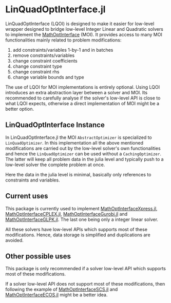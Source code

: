 # LinQuadOptInterface.jl

LinQuadOptInterface (LQOI) is designed to make it easier for low-level wrapper designed to bridge low-level Integer Linear and Quadratic solvers to implement the [MathOptInterface](https://github.com/JuliaOpt/MathOptInterface.jl) (MOI). It provides access to many MOI functionalities mainly related to problem modifications:

1. add constraints/variables 1-by-1 and in batches
2. remove constraints/variables
3. change constraint coefficients
4. change constraint type
5. change constraint rhs
6. change variable bounds and type

The use of LQOI for MOI implementations is entirely optional. Using LQOI introduces an extra abstraction layer between a solver and MOI. Its recommended to carefully analyse if the solver's low-level API is close to what LQOI expects, otherwise a direct implementation of MOI might be a better option.

## LinQuadOptInterface Instance

In LinQuadOptInterface.jl the MOI `AbstractOptimizer` is specialized to `LinQuadOptimizer`. In this implementation all the above mentioned modifications are carried out by the low-level solver's own functionalities and hence the `LinQuadOptimizer` can be used without a `CachingOptimizer`. The latter will keep all problem data in the julia level and typically push to a low-level solver the complete problem at once.

Here the data in the julia level is minimal, basically only references to constraints and variables.

## Current uses

This package is currently used to implement [MathOptInterfaceXpress.jl](https://github.com/JuliaOpt/MathOptInterfaceXpress.jl), [MathOptInterfaceCPLEX.jl](https://github.com/JuliaOpt/MathOptInterfaceCPLEX.jl), [MathOptInterfaceGurobi.jl](https://github.com/JuliaOpt/MathOptInterfaceGurobi.jl) and [MathOptInterfaceGLPK.jl](https://github.com/JuliaOpt/MathOptInterfaceGLPK.jl). The last one being only a integer linear solver.

All these solvers have low-level APIs which supports most of these modifications. Hence, data storage is simplified and duplications are avoided.

## Other possible uses

This package is only recommended if a solver low-level API which supports most of these modifications.

If a solver low-level API does not support most of these modifications, then following the example of [MathOptInterfaceSCS.jl](https://github.com/JuliaOpt/MathOptInterfaceSCS.jl) and [MathOptInterfaceECOS.jl](https://github.com/JuliaOpt/MathOptInterfaceECOS.jl) might be a better idea.
